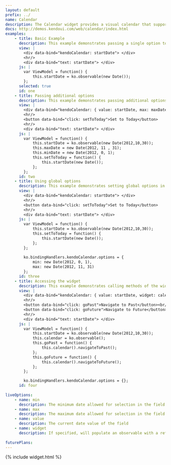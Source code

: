 ```yaml
---
layout: default
prefix: ../
name: Calendar
description: The Calendar widget provides a visual calendar that supports navigation.
docs: http://demos.kendoui.com/web/calendar/index.html
examples:
    - title: Basic Example
      description: This example demonstrates passing a single option to bind against the value of the Calendar widget.
      view: |
        <div data-bind="kendoCalendar: startDate"> </div>
        <hr/>
        <div data-bind="text: startDate"> </div>
      js: |
        var ViewModel = function() {
            this.startDate = ko.observable(new Date());
        };
      selected: true
      id: one
    - title: Passing additional options
      description: This example demonstrates passing additional options in the data-bind attribute with *value* now being explicitly specified. The *setToToday* button makes an update to the view model to show that the widget responds accordingly.
      view: |
        <div data-bind="kendoCalendar: { value: startDate, max: maxDate, min: minDate }"> </div>
        <hr/>
        <button data-bind="click: setToToday">Set to Today</button>
        <hr/>
        <div data-bind="text: startDate"> </div>
      js: |
        var ViewModel = function() {
            this.startDate = ko.observable(new Date(2012,10,30));
            this.maxDate = new Date(2012, 11 , 31);
            this.minDate = new Date(2012, 0, 1);
            this.setToToday = function() {
                this.startDate(new Date());
            };
        };
      id: two
    - title: Using global options
      description: This example demonstrates setting global options in *ko.bindingHandlers.kendoCalendar.options*. This helps to simplify the markup for settings that can be used as a default for all instances of this widget.
      view: |
        <div data-bind="kendoCalendar: startDate"> </div>
        <hr/>
        <button data-bind="click: setToToday">Set to Today</button>
        <hr/>
        <div data-bind="text: startDate"> </div>
      js: |
        var ViewModel = function() {
            this.startDate = ko.observable(new Date(2012,10,30));
            this.setToToday = function() {
                this.startDate(new Date());
            };
        };
        
        ko.bindingHandlers.kendoCalendar.options = {
            min: new Date(2012, 0, 1),
            max: new Date(2012, 11, 31)
        };
      id: three
    - title: Accessing the widget
      description: This example demonstrates calling methods of the widget from the view model.
      view: |
        <div data-bind="kendoCalendar: { value: startDate, widget: calendar }"> </div>
        <hr/>
        <button data-bind="click: goPast">Navigate to Past</button><br/>
        <button data-bind="click: goFuture">Navigate to Future</button>
        <hr/>
        <div data-bind="text: startDate"> </div>
      js: |
        var ViewModel = function() {
            this.startDate = ko.observable(new Date(2012,10,30));
            this.calendar = ko.observable();
            this.goPast = function() {
                this.calendar().navigateToPast();
            };
            this.goFuture = function() {
                this.calendar().navigateToFuture();
            };
        };

        ko.bindingHandlers.kendoCalendar.options = {};
      id: four
      
liveOptions:
    - name: min
      description: The minimum date allowed for selection in the field
    - name: max
      description: The maximum date allowed for selection in the field
    - name: value
      description: The current date value of the field
    - name: widget
      description: If specified, will populate an observable with a reference to the actual widget
      
futurePlans:
---
```


{% include widget.html %}
